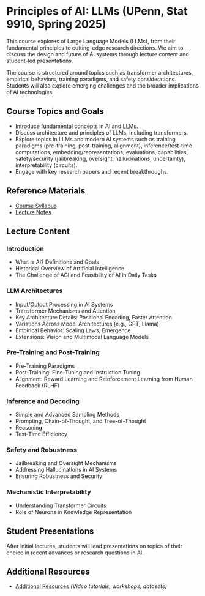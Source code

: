 # Principles of AI: LLMs (UPenn, Stat 9910, Spring 2025)

This course explores of Large Language Models (LLMs), from their fundamental principles to cutting-edge research directions. We aim to discuss the design and future of AI systems through lecture content and student-led presentations.

The course is structured around topics such as transformer architectures, empirical behaviors, training paradigms, and safety considerations. Students will also explore emerging challenges and the broader implications of AI technologies.

## Course Topics and Goals
- Introduce fundamental concepts in AI and LLMs.
- Discuss architecture and principles of LLMs, including transformers.
- Explore topics in LLMs and modern AI systems such as training paradigms (pre-training, post-training, alignment), inference/test-time computations, embedding/representations, evaluations, capabilities, safety/security (jailbreaking, oversight, hallucinations, uncertainty), interpretability (circuits).
- Engage with key research papers and recent breakthroughs.

## Reference Materials
- [Course Syllabus](#)
- [Lecture  Notes](#)

## Lecture Content

### Introduction
- What is AI? Definitions and Goals
- Historical Overview of Artificial Intelligence
- The Challenge of AGI and Feasibility of AI in Daily Tasks

### LLM Architectures
- Input/Output Processing in AI Systems
- Transformer Mechanisms and Attention
- Key Architecture Details: Positional Encoding, Faster Attention
- Variations Across Model Architectures (e.g., GPT, Llama)
- Empirical Behavior: Scaling Laws, Emergence
- Extensions: Vision and Multimodal Language Models

### Pre-Training and Post-Training
- Pre-Training Paradigms
- Post-Training: Fine-Tuning and Instruction Tuning
- Alignment: Reward Learning and Reinforcement Learning from Human Feedback (RLHF)

### Inference and Decoding
- Simple and Advanced Sampling Methods
- Prompting, Chain-of-Thought, and Tree-of-Thought
- Reasoning
- Test-Time Efficiency

### Safety and Robustness
- Jailbreaking and Oversight Mechanisms
- Addressing Hallucinations in AI Systems
- Ensuring Robustness and Security

### Mechanistic Interpretability
- Understanding Transformer Circuits
- Role of Neurons in Knowledge Representation

## Student Presentations
After initial lectures, students will lead presentations on topics of their choice in recent advances or research questions in AI. 

## Additional Resources
- [Additional Resources](#) *(Video tutorials, workshops, datasets)*
